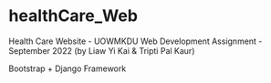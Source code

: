 # healthCare_Web
Health Care Website - UOWMKDU Web Development Assignment - September 2022 (by Liaw Yi Kai & Tripti Pal Kaur)

Bootstrap + Django Framework
